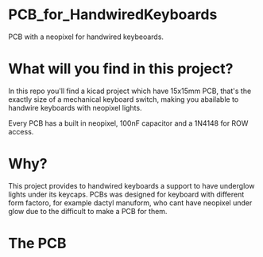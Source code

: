 # PCB_for_HandwiredKeyboards
PCB with a neopixel for handwired keybeoards.

# What will you find in this project?
In this repo you'll find a kicad project which have 15x15mm PCB, that's the exactly size of a mechanical keyboard switch, making you abailable to handwire keyboards with neopixel lights.

Every PCB has a built in neopixel, 100nF capacitor and a 1N4148 for ROW access.

# Why?

This project provides to handwired keyboards a support to have underglow lights under its keycaps.
PCBs was designed for keyboard with different form factoro, for example dactyl manuform, who cant have neopixel under glow 
due to the difficult to make a PCB for them.

# The PCB 


